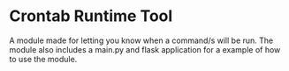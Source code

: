 # Crontab Runtime Tool
 A module made for letting you know when a command/s will be run. The module also includes a main.py and flask application for a example of how to use the module.

